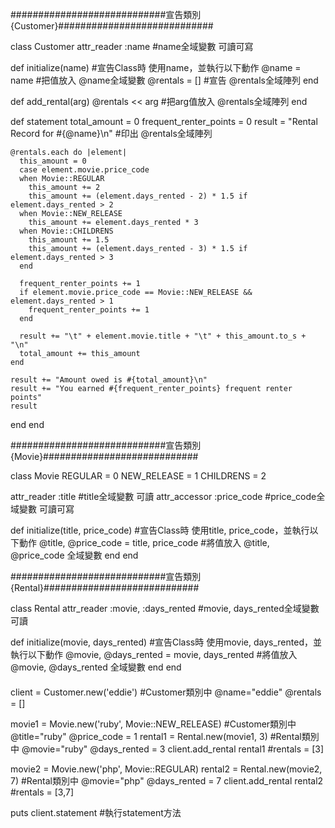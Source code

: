 

############################宣告類別{Customer}############################

class Customer
  attr_reader :name #name全域變數 可讀可寫

  def initialize(name)	#宣告Class時 使用name，並執行以下動作
    @name    = name #把值放入 	@name全域變數
    @rentals = []	#宣告 		@rentals全域陣列
  end

  def add_rental(arg)
    @rentals << arg	#把arg值放入 	@rentals全域陣列
  end

  def statement
    total_amount = 0
    frequent_renter_points = 0
    result = "Rental Record for #{@name}\n" #印出 	@rentals全域陣列

    @rentals.each do |element|
      this_amount = 0
      case element.movie.price_code
      when Movie::REGULAR
        this_amount += 2
        this_amount += (element.days_rented - 2) * 1.5 if element.days_rented > 2
      when Movie::NEW_RELEASE
        this_amount += element.days_rented * 3
      when Movie::CHILDRENS
        this_amount += 1.5
        this_amount += (element.days_rented - 3) * 1.5 if element.days_rented > 3
      end

      frequent_renter_points += 1
      if element.movie.price_code == Movie::NEW_RELEASE && element.days_rented > 1
        frequent_renter_points += 1
      end

      result += "\t" + element.movie.title + "\t" + this_amount.to_s + "\n"
      total_amount += this_amount
    end

    result += "Amount owed is #{total_amount}\n"
    result += "You earned #{frequent_renter_points} frequent renter points"
    result
  end
end


############################宣告類別{Movie}############################

class Movie
  REGULAR     = 0
  NEW_RELEASE = 1
  CHILDRENS   = 2

  attr_reader :title	#title全域變數 可讀
  attr_accessor :price_code	#price_code全域變數 可讀可寫

  def initialize(title, price_code)	#宣告Class時 使用title, price_code，並執行以下動作
    @title, @price_code = title, price_code	#將值放入	@title, @price_code 全域變數
  end
end

############################宣告類別{Rental}############################

class Rental
  attr_reader :movie, :days_rented	#movie, days_rented全域變數 可讀

  def initialize(movie, days_rented) #宣告Class時 使用movie, days_rented，並執行以下動作
    @movie, @days_rented = movie, days_rented #將值放入	@movie, @days_rented 全域變數
  end
end

####

client = Customer.new('eddie')	#Customer類別中 @name="eddie" @rentals = []

movie1 = Movie.new('ruby', Movie::NEW_RELEASE)	#Customer類別中 @title="ruby" @price_code = 1
rental1 = Rental.new(movie1, 3)	#Rental類別中 @movie="ruby" @days_rented = 3
client.add_rental rental1	#rentals = [3]

movie2 = Movie.new('php', Movie::REGULAR)
rental2 = Rental.new(movie2, 7)	#Rental類別中 @movie="php" @days_rented = 7
client.add_rental rental2	#rentals = [3,7]

puts client.statement	#執行statement方法
